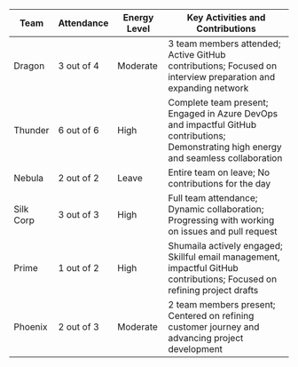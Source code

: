 

| Team      | Attendance   | Energy Level | Key Activities and Contributions                            |
|-----------|--------------|--------------|------------------------------------------------------------|
| Dragon    | 3 out of 4   | Moderate     | 3 team members attended; Active GitHub contributions; Focused on interview preparation and expanding network |
| Thunder   | 6 out of 6   | High         | Complete team present; Engaged in Azure DevOps and impactful GitHub contributions; Demonstrating high energy and seamless collaboration |
| Nebula    | 2 out of 2   | Leave        | Entire team on leave; No contributions for the day        |
| Silk Corp | 3 out of 3   | High         | Full team attendance; Dynamic collaboration; Progressing with working on issues and pull request  |
| Prime     | 1 out of 2   | High         | Shumaila actively engaged; Skillful email management, impactful GitHub contributions; Focused on refining project drafts |
| Phoenix   | 2 out of 3   | Moderate     | 2 team members present; Centered on refining customer journey and advancing project development |
